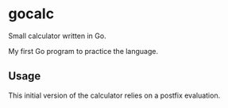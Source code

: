 # gocalc
Small calculator written in Go.

My first Go program to practice the language. 

## Usage 

This initial version of the calculator relies on a postfix evaluation. 
